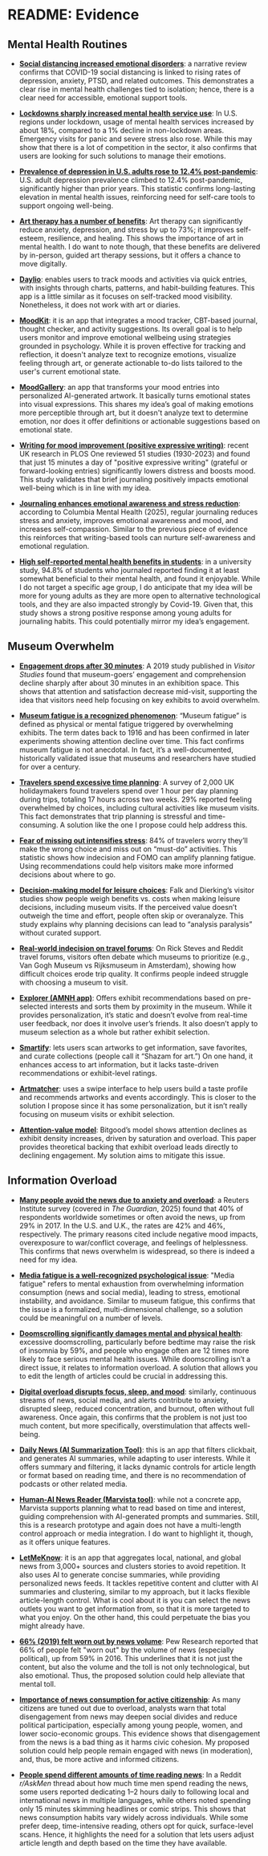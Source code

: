 # README: Evidence

## Mental Health Routines

- [**Social distancing increased emotional disorders**](https://pmc.ncbi.nlm.nih.gov/articles/PMC9180779/): a narrative review confirms that COVID-19 social distancing is linked to rising rates of depression, anxiety, PTSD, and related outcomes. This demonstrates a clear rise in mental health challenges tied to isolation; hence, there is a clear need for accessible, emotional support tools.

- [**Lockdowns sharply increased mental health service use**](https://www.nature.com/articles/s41598-024-55879-9?): In U.S. regions under lockdown, usage of mental health services increased by about 18%, compared to a 1% decline in non-lockdown areas. Emergency visits for panic and severe stress also rose. While this may show that there is a lot of competition in the sector, it also confirms that users are looking for such solutions to manage their emotions.

- [**Prevalence of depression in U.S. adults rose to 12.4% post-pandemic**](https://www.nature.com/articles/s41598-025-87593-5?): U.S. adult depression prevalence climbed to 12.4% post-pandemic, significantly higher than prior years. This statistic confirms long-lasting elevation in mental health issues, reinforcing need for self-care tools to support ongoing well-being.

- [**Art therapy has a number of benefits**](https://crowncounseling.com/statistics/art-therapy-statistics/?): Art therapy can significantly reduce anxiety, depression, and stress by up to 73%; it improves self-esteem, resilience, and healing. This shows the importance of art in mental health. I do want to note though, that these benefits are delivered by in-person, guided art therapy sessions, but it offers a chance to move digitally.

- [**Daylio**](https://daylio.net/): enables users to track moods and activities via quick entries, with insights through charts, patterns, and habit-building features. This app is a little similar as it focuses on self-tracked mood visibility. Nonetheless, it does not work with art or diaries.

- [**MoodKit**](https://www.cognitivebehaviorassociates.com/mental-health-app-reviews/?): it is an app that integrates a mood tracker, CBT-based journal, thought checker, and activity suggestions. Its overall goal is to help users monitor and improve emotional wellbeing using strategies grounded in psychology. While it is proven effective for tracking and reflection, it doesn't analyze text to recognize emotions, visualize feeling through art, or generate actionable to-do lists tailored to the user's current emotional state.

- [**MoodGallery**](https://apps.apple.com/us/app/moodgallery-care-mental-health/id6745495394): an app that transforms your mood entries into personalized AI-generated artwork. It basically turns emotional states into visual expressions. This shares my idea’s goal of making emotions more perceptible through art, but it doesn't analyze text to determine emotion, nor does it offer definitions or actionable suggestions based on emotional state.

- [**Writing for mood improvement (positive expressive writing)**](https://nypost.com/2025/05/21/health/free-and-easy-hack-can-help-you-be-happier-if-you-do-it-right/?): recent UK research in PLOS One reviewed 51 studies (1930-2023) and found that just 15 minutes a day of "positive expressive writing" (grateful or forward-looking entries) significantly lowers distress and boosts mood. This study validates that brief journaling positively impacts emotional well-being which is in line with my idea.

- [**Journaling enhances emotional awareness and stress reduction**](https://www.columbiapsychiatry-dc.com/counseling-blog/benefits-of-journaling-for-your-mental-health/?): according to Columbia Mental Health (2025), regular journaling reduces stress and anxiety, improves emotional awareness and mood, and increases self-compassion. Similar to the previous piece of evidence this reinforces that writing-based tools can nurture self-awareness and emotional regulation.

- [**High self-reported mental health benefits in students**](https://www.uwlax.edu/globalassets/offices-services/urc/jur-online/pdf/2021/koziol.callie.eng.pdf?): in a university study, 94.8% of students who journaled reported finding it at least somewhat beneficial to their mental health, and found it enjoyable. While I do not target a specific age group, I do anticipate that my idea will be more for young adults as they are more open to alternative technological tools, and they are also impacted strongly by Covid-19. Given that, this study shows a strong positive response among young adults for journaling habits. This could potentially mirror my idea’s engagement.


## Museum Overwhelm

- [**Engagement drops after 30 minutes**](https://www.cntravellerme.com/story/experts-reveal-the-surprising-reason-museums-and-galleries-make-you-feel-so-tired?): A 2019 study published in *Visitor Studies* found that museum-goers’ engagement and comprehension decline sharply after about 30 minutes in an exhibition space. This shows that attention and satisfaction decrease mid-visit, supporting the idea that visitors need help focusing on key exhibits to avoid overwhelm.

- [**Museum fatigue is a recognized phenomenon**](https://en.wikipedia.org/wiki/Museum_fatigue?): “Museum fatigue” is defined as physical or mental fatigue triggered by overwhelming exhibits. The term dates back to 1916 and has been confirmed in later experiments showing attention decline over time. This fact confirms museum fatigue is not anecdotal. In fact, it’s a well-documented, historically validated issue that museums and researchers have studied for over a century.

- [**Travelers spend excessive time planning**](https://www.thesun.co.uk/travel/27368710/brits-waste-hours-planning-holiday-loveholidays/?): A survey of 2,000 UK holidaymakers found travelers spend over 1 hour per day planning during trips, totaling 17 hours across two weeks. 29% reported feeling overwhelmed by choices, including cultural activities like museum visits. This fact demonstrates that trip planning is stressful and time-consuming. A solution like the one I propose could help address this.

- [**Fear of missing out intensifies stress**](https://www.thesun.co.uk/travel/27368710/brits-waste-hours-planning-holiday-loveholidays/?): 84% of travelers worry they’ll make the wrong choice and miss out on “must-do” activities. This statistic shows how indecision and FOMO can amplify planning fatigue. Using recommendations could help visitors make more informed decisions about where to go.

- [**Decision-making model for leisure choices**](https://www.aam-us.org/wp-content/uploads/2018/01/lessons-learned-from-five-decades-of-experience-in-visitor-studies.pdf?): Falk and Dierking’s visitor studies show people weigh benefits vs. costs when making leisure decisions, including museum visits. If the perceived value doesn’t outweigh the time and effort, people often skip or overanalyze. This study explains why planning decisions can lead to “analysis paralysis” without curated support.

- [**Real-world indecision on travel forums**](https://community.ricksteves.com/travel-forum/netherlands-reviews/going-to-amsterdam-and-have-only-three-full-days-there-want-to-know-which-museum-to-go-visit?): On Rick Steves and Reddit travel forums, visitors often debate which museums to prioritize (e.g., Van Gogh Museum vs Rijksmuseum in Amsterdam), showing how difficult choices erode trip quality. It confirms people indeed struggle with choosing a museum to visit.

- [**Explorer (AMNH app)**](https://www.amnh.org/plan-your-visit/explorer?): Offers exhibit recommendations based on pre-selected interests and sorts them by proximity in the museum. While it provides personalization, it’s static and doesn’t evolve from real-time user feedback, nor does it involve user’s friends. It also doesn’t apply to museum selection as a whole but rather exhibit selection.

- [**Smartify**](https://smartify.org/?): lets users scan artworks to get information, save favorites, and curate collections (people call it “Shazam for art.”) On one hand, it enhances access to art information, but it lacks taste-driven recommendations or exhibit-level ratings.

- [**Artmatcher**](https://www.artmatcher.com/): uses a swipe interface to help users build a taste profile and recommends artworks and events accordingly. This is closer to the solution I propose since it has some personalization, but it isn’t really focusing on museum visits or exhibit selection.

- [**Attention-value model**](https://www.academia.edu/9159214/An_Attention_Value_Model_of_Museum_visitors?): Bitgood’s model shows attention declines as exhibit density increases, driven by saturation and overload. This paper provides theoretical backing that exhibit overload leads directly to declining engagement. My solution aims to mitigate this issue.


## Information Overload

- [**Many people avoid the news due to anxiety and overload**](https://www.theguardian.com/society/ng-interactive/2025/sep/01/news-avoidance-high-anxiety?): a Reuters Institute survey (covered in *The Guardian*, 2025) found that 40% of respondents worldwide sometimes or often avoid the news, up from 29% in 2017. In the U.S. and U.K., the rates are 42% and 46%, respectively. The primary reasons cited include negative mood impacts, overexposure to war/conflict coverage, and feelings of helplessness. This confirms that news overwhelm is widespread, so there is indeed a need for my idea.

- [**Media fatigue is a well-recognized psychological issue**](https://en.wikipedia.org/wiki/Media_fatigue?): "Media fatigue" refers to mental exhaustion from overwhelming information consumption (news and social media), leading to stress, emotional instability, and avoidance. Similar to museum fatigue, this confirms that the issue is a formalized, multi-dimensional challenge, so a solution could be meaningful on a number of levels.

- [**Doomscrolling significantly damages mental and physical health**](https://www.dailytelegraph.com.au/lifestyle/doomscrolling-makes-you-12-times-more-likely-to-suffer-serious-mental-health-issues/news-story/521275d020a2a3ca1e4bf980fe4b9c14?): excessive doomscrolling, particularly before bedtime may raise the risk of insomnia by 59%, and people who engage often are 12 times more likely to face serious mental health issues. While doomscrolling isn’t a direct issue, it relates to information overload. A solution that allows you to edit the length of articles could be crucial in addressing this.

- [**Digital overload disrupts focus, sleep, and mood**](https://mypacifichealth.com/media-consumption-mental-health-effects/?): similarly, continuous streams of news, social media, and alerts contribute to anxiety, disrupted sleep, reduced concentration, and burnout, often without full awareness. Once again, this confirms that the problem is not just too much content, but more specifically, overstimulation that affects well-being.

- [**Daily News (AI Summarization Tool)**](https://apps.apple.com/us/app/daily-news-ai-summarization/id6504045284): this is an app that filters clickbait, and generates AI summaries, while adapting to user interests. While it offers summary and filtering, it lacks dynamic controls for article length or format based on reading time, and there is no recommendation of podcasts or other related media.

- [**Human-AI News Reader (Marvista tool)**](https://arxiv.org/abs/2207.08401?): while not a concrete app, Marvista supports planning what to read based on time and interest, guiding comprehension with AI-generated prompts and summaries. Still, this is a research prototype and again does not have a multi-length control approach or media integration. I do want to highlight it, though, as it offers unique features.

- [**LetMeKnow**](https://play.google.com/store/apps/details?hl=en_US&id=com.diemz.letmeknow&): it is an app that aggregates local, national, and global news from 3,000+ sources and clusters stories to avoid repetition. It also uses AI to generate concise summaries, while providing personalized news feeds. It tackles repetitive content and clutter with AI summaries and clustering, similar to my approach, but it lacks flexible article-length control. What is cool about it is you can select the news outlets you want to get information from, so that it is more targeted to what you enjoy. On the other hand, this could perpetuate the bias you might already have.

- [**66% (2019) felt worn out by news volume**](https://pmc.ncbi.nlm.nih.gov/articles/PMC10497396/?): Pew Research reported that 66% of people felt "worn out" by the volume of news (especially political), up from 59% in 2016. This underlines that it is not just the content, but also the volume and the toll is not only technological, but also emotional. Thus, the proposed solution could help alleviate that mental toll.

- [**Importance of news consumption for active citizenship**](https://www.theguardian.com/society/ng-interactive/2025/sep/01/news-avoidance-high-anxiety?): As many citizens are tuned out due to overload, analysts warn that total disengagement from news may deepen social divides and reduce political participation, especially among young people, women, and lower socio-economic groups. This evidence shows that disengagement from the news is a bad thing as it harms civic cohesion. My proposed solution could help people remain engaged with news (in moderation), and, thus, be more active and informed citizens.

- [**People spend different amounts of time reading news**](https://www.reddit.com/r/AskMen/comments/segr89/how_much_time_in_a_day_do_you_spend_reading_the/): In a Reddit *r/AskMen* thread about how much time men spend reading the news, some users reported dedicating 1–2 hours daily to following local and international news in multiple languages, while others noted spending only 15 minutes skimming headlines or comic strips. This shows that news consumption habits vary widely across individuals. While some prefer deep, time-intensive reading, others opt for quick, surface-level scans. Hence, it highlights the need for a solution that lets users adjust article length and depth based on the time they have available.
